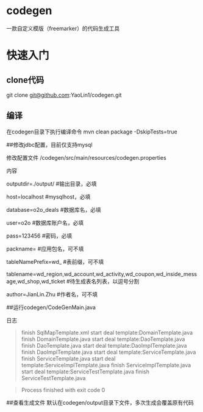 # codegen
一款自定义模版（freemarker）的代码生成工具

# 快速入门
## clone代码

git clone git@github.com:YaoLin1/codegen.git

## 编译
在codegen目录下执行编译命令
mvn clean package -DskipTests=true


##修改jdbc配置，目前仅支持mysql


修改配置文件 /codegen/src/main/resources/codegen.properties

内容

outputdir=./output/   #输出目录，必填

host=localhost        #mysqlhost，必填

database=o2o_deals    #数据库名，必填

user=o2o              #数据库账户名，必填

pass=123456           #密码，必填

packname=             #应用包名，可不填

tableNamePrefix=wd_   #表前缀，可不填

tablename=wd_region,wd_account,wd_activity,wd_coupon,wd_inside_message,wd_shop,wd_ticket #待生成表名列表，以逗号分割

author=JianLin.Zhu    #作者名，可不填


##运行codegen/CodeGenMain.java 

日志


>finish SqlMapTemplate.xml
start deal template:DomainTemplate.java
finish DomainTemplate.java
start deal template:DaoTemplate.java
finish DaoTemplate.java
start deal template:DaoImplTemplate.java
finish DaoImplTemplate.java
start deal template:ServiceTemplate.java
finish ServiceTemplate.java
start deal template:ServiceImplTemplate.java
finish ServiceImplTemplate.java
start deal template:ServiceTestTemplate.java
finish ServiceTestTemplate.java

>Process finished with exit code 0

##查看生成文件
默认在codegen/output目录下文件，多次生成会覆盖原有代码

